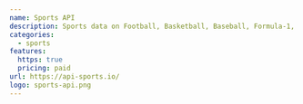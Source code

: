 ```yaml
---
name: Sports API
description: Sports data on Football, Basketball, Baseball, Formula-1, Handball, Hockey, Rugby, Vollyeball and more
categories:
  - sports
features:
  https: true
  pricing: paid
url: https://api-sports.io/
logo: sports-api.png
---
```

